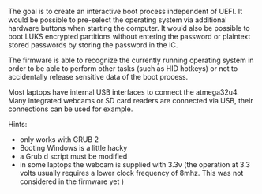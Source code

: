 

The goal is to create an interactive boot process independent of UEFI.  It would be possible to pre-select the operating system via additional hardware buttons when starting the computer. It would also be possible to boot LUKS encrypted partitions without entering the password or plaintext stored passwords by storing the password in the IC.

The firmware is able to recognize the currently running operating system in order to be able to perform other tasks (such as HID hotkeys) or not to accidentally release sensitive data of the boot process. 

Most laptops have internal USB interfaces to connect the atmega32u4.
Many integrated webcams or SD card readers are connected via USB, their connections can be used for example.

Hints: 
- only works with GRUB 2
- Booting Windows is a little hacky
- a Grub.d script must be modified
- in some laptops the webcam is supplied with 3.3v (the operation at 3.3 volts usually requires a 
lower clock frequency of 8mhz. This was not considered in the firmware yet ) 
